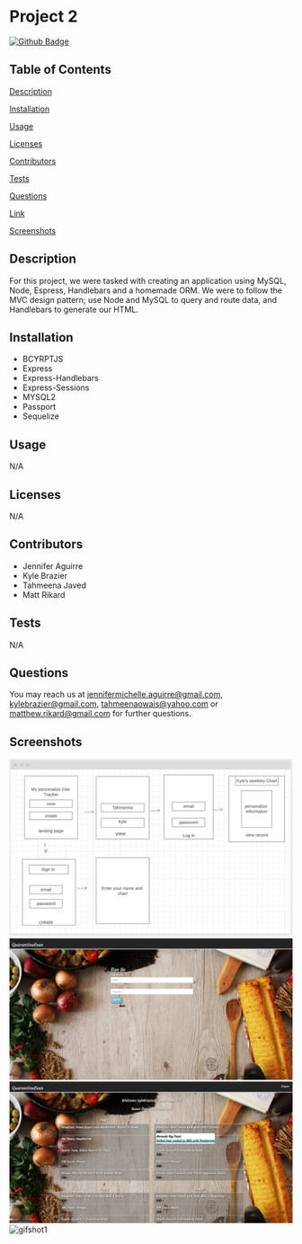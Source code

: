 # Project 2


[![Github Badge](https://img.shields.io/badge/GitHub-Profile-blueviolet?style=plastic&logo=appveyor)](https://github.com/tjaved12)


## Table of Contents


[Description](#Description)

[Installation](#Installation)

[Usage](#Usage)

[Licenses](#Licenses)

[Contributors](#Contributors)

[Tests](#Tests)

[Questions](#Questions)

[Link](#Link)

[Screenshots](#Screenshots)

## Description

For this project, we were tasked with creating an application using MySQL, Node, Espress, Handlebars and a homemade ORM. We were to follow the MVC design pattern; use Node and MySQL to query and route data, and Handlebars to generate our HTML.


## Installation

- BCYRPTJS
- Express
- Express-Handlebars
- Express-Sessions
- MYSQL2
- Passport
- Sequelize


## Usage

N/A


## Licenses

N/A


## Contributors

- Jennifer Aguirre
- Kyle Brazier
- Tahmeena Javed
- Matt Rikard

## Tests

N/A

## Questions

You may reach us at jennifermichelle.aguirre@gmail.com, kylebrazier@gmail.com, tahmeenaowais@yahoo.com or matthew.rikard@gmail.com for further questions.

## Screenshots
![wireframe](./public/images/wireframe.png)
![screenshot1](./public/images/2020-10-13.png)
![screenshot2](./public/images/2020-10-13_(1).png)
![gifshot1](./public/images/Untitled_Oct_13_2020_10_50_AM.gif)
